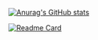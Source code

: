 [![Anurag's GitHub stats](https://github-readme-stats.vercel.app/api?username=ArthurRbn&show_icons=true&count_private=true&hide=stars&theme=prussian)](https://github.com/anuraghazra/github-readme-stats)

[![Readme Card](https://github-readme-stats.vercel.app/api/pin/?username=ArthurRbn&repo=stats)](https://github.com/anuraghazra/github-readme-stats)
